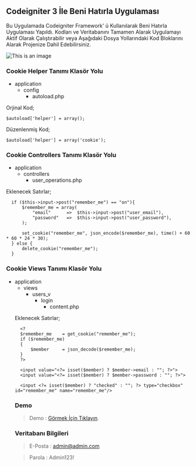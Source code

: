 ## Codeigniter 3 İle Beni Hatırla Uygulaması

Bu Uygulamada Codeigniter Framework' ü Kullanılarak Beni Hatırla Uygulaması Yapıldı. Kodları ve Veritabanını Tamamen Alarak Uygulamayı Aktif Olarak Çalıştırabilir veya Aşağıdaki Dosya Yollarındaki Kod Bloklarını Alarak Projenize Dahil Edebilirsiniz.

![This is an image](https://github.com/sfylmz/ci3-beni-hatirla/blob/master/beni-hatirla.gif)

### Cookie Helper Tanımı Klasör Yolu
<ul>
  <li>application
    <ul>
      <li>config
        <ul>
          <li>autoload.php</li>
        </ul>
      </li>
    </ul>
  </li>
</ul>

Orjinal Kod;
```
$autoload['helper'] = array();
```
Düzenlenmiş Kod;
```
$autoload['helper'] = array('cookie');
```

### Cookie Controllers Tanımı Klasör Yolu
<ul>
  <li>application
    <ul>
      <li>controllers
        <ul>
          <li>user_operations.php</li>
        </ul>
      </li>
    </ul>
  </li>
</ul>

Eklenecek Satırlar;
```
  if ($this->input->post("remember_me") == "on"){
      $remember_me = array(
          "email"      =>  $this->input->post("user_email"),
          "password"   =>  $this->input->post("user_password"),
      );

      set_cookie("remember_me", json_encode($remember_me), time() + 60 * 60 * 24 * 30);
  } else {
      delete_cookie("remember_me");
  }
```

### Cookie Views Tanımı Klasör Yolu
<ul>
  <li>application
    <ul>
      <li>views
        <ul>
          <li>users_v
            <ul>
              <li>login
                <ul>
                  <li>content.php
              </li>
            </ul>
          </li>
        </ul>
      </li>
    </ul>
  </li>
</ul>

Eklenecek Satırlar;
```
  <?
  $remember_me    = get_cookie("remember_me");
  if ($remember_me)
  {
      $member     = json_decode($remember_me);
  }
  ?>
  
  <input value="<?= isset($member) ? $member->email : ""; ?>">
  <input value="<?= isset($member) ? $member->password : ""; ?>">
  
  <input <?= isset($member) ? "checked" : ""; ?> type="checkbox" id="remember_me" name="remember_me"/>
```

### Demo

> Demo      : [Görmek İçin Tıklayın](https://github.com/sfylmz/ci3-beni-hatirla/blob/master/beni-hatirla.gif).

### Veritabanı Bilgileri

> E-Posta   : admin@admin.com

> Parola    : Admin123!
